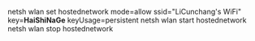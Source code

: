 netsh wlan set hostednetwork mode=allow ssid="LiCunchang's WiFi" key=**HaiShiNaGe** keyUsage=persistent
netsh wlan start hostednetwork
netsh wlan stop hostednetwork
